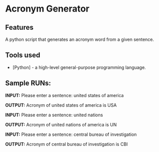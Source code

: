 # Acronym Generator

## Features
A python script that generates an acronym word from a given sentence.

## Tools used

- [Python] - a high-level general-purpose programming language.

## Sample RUNs:

 **INPUT:** Please enter a sentence: united states of america
 
 **OUTPUT:** Acronym of united states of america is USA
 
 **INPUT:** Please enter a sentence: united nations
 
 **OUTPUT:** Acronym of united nations of america is UN
 
 **INPUT:** Please enter a sentence: central bureau of investigation
 
 **OUTPUT:** Acronym of central bureau of investigation is CBI
